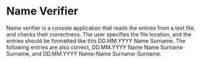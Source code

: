 # Name Verifier

Name verifier is a console application that reads the entries from a text file, and checks their correctness. The user specifies the file location, and the entries should be formatted like this DD.MM.YYYY Name Surname. The following entries are also correct, DD.MM.YYYY Name Name Surname Surname, and DD.MM.YYYY Name-Name Surname-Surname.

